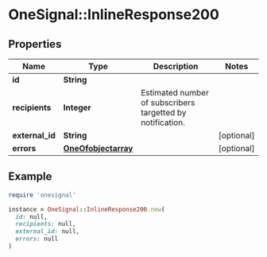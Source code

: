 # OneSignal::InlineResponse200

## Properties

| Name | Type | Description | Notes |
| ---- | ---- | ----------- | ----- |
| **id** | **String** |  |  |
| **recipients** | **Integer** | Estimated number of subscribers targetted by notification. |  |
| **external_id** | **String** |  | [optional] |
| **errors** | [**OneOfobjectarray**](OneOfobjectarray.md) |  | [optional] |

## Example

```ruby
require 'onesignal'

instance = OneSignal::InlineResponse200.new(
  id: null,
  recipients: null,
  external_id: null,
  errors: null
)
```

